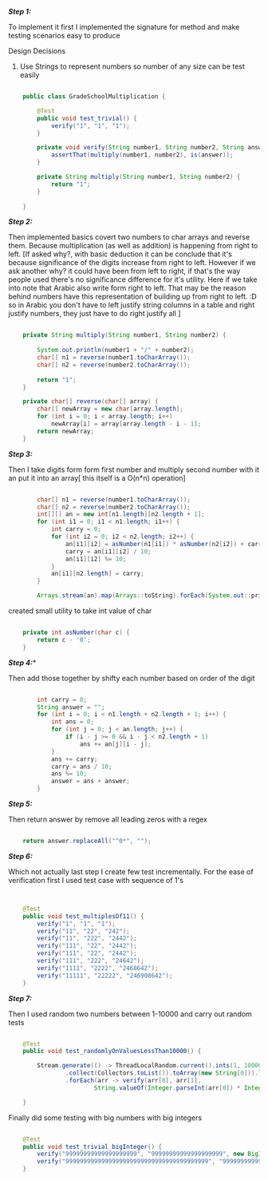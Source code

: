 ***Step 1:***

To implement it first I implemented the signature for method and make testing scenarios easy to produce

Design Decisions
1. Use Strings to represent numbers so number of any size can be test easily 

``` java

    public class GradeSchoolMultiplication {

		@Test
		public void test_trivial() {
			verify("1", "1", "1");
		}

		private void verify(String number1, String number2, String answer) {
			assertThat(multiply(number1, number2), is(answer));
		}

		private String multiply(String number1, String number2) {
			return "1";
		}
		
    }


``` 

***Step 2:***

Then implemented basics covert two numbers to char arrays and reverse them. Because multiplication (as well as addition) is happening from right to left. [If asked why?, with basic deduction it can be conclude that it's because significance of the digits increase from right to left. However if we ask another why? it could have been from left to right, if that's the way people used there's no significance difference for it's utility. Here if we take into note that Arabic also write form right to left. That may be the reason behind numbers have this representation of building up from right to left. :D so in Arabic you don't have to left justify string columns in a table and right justify numbers, they just have to do right justify all ]

``` java

    private String multiply(String number1, String number2) {
        
        System.out.println(number1 + "/" + number2);
        char[] n1 = reverse(number1.toCharArray());
        char[] n2 = reverse(number2.toCharArray());
     
        return "1";
    }

    private char[] reverse(char[] array) {
        char[] newArray = new char[array.length];
        for (int i = 0; i < array.length; i++)
            newArray[i] = array[array.length - i - 1];
        return newArray;
    }

``` 

***Step 3:***

Then I take digits form form first number and multiply second number with it an put it into an array[ this itself is a O(n*n) operation]

``` java

        char[] n1 = reverse(number1.toCharArray());
        char[] n2 = reverse(number2.toCharArray());
        int[][] an = new int[n1.length][n2.length + 1];
        for (int i1 = 0; i1 < n1.length; i1++) {
            int carry = 0;
            for (int i2 = 0; i2 < n2.length; i2++) {
                an[i1][i2] = asNumber(n1[i1]) * asNumber(n2[i2]) + carry;
                carry = an[i1][i2] / 10;
                an[i1][i2] %= 10;
            }
            an[i1][n2.length] = carry;
        }

        Arrays.stream(an).map(Arrays::toString).forEach(System.out::println);

```

created small utility to take int value of char

``` java

    private int asNumber(char c) {
        return c - '0';
    }

```

***Step 4:****

Then add those together by shifty each number based on order of the digit

``` java

        int carry = 0;
        String answer = "";
        for (int i = 0; i < n1.length + n2.length + 1; i++) {
            int ans = 0;
            for (int j = 0; j < an.length; j++) {
                if (i - j >= 0 && i - j < n2.length + 1)
                    ans += an[j][i - j];
            }
            ans += carry;
            carry = ans / 10;
            ans %= 10;
            answer = ans + answer;
        }


```


***Step 5:***

Then return answer by remove all leading zeros with a regex

``` java

    return answer.replaceAll("^0*", "");


``` 

***Step 6:***

Which not actually last step I create few test incrementally. For the ease of verification first I used test case with sequence of 1's

``` java


    @Test
    public void test_multiplesOf11() {
        verify("1", "1", "1");
        verify("11", "22", "242");
        verify("11", "222", "2442");
        verify("111", "22", "2442");
        verify("111", "22", "2442");
        verify("111", "222", "24642");
        verify("1111", "2222", "2468642");
        verify("11111", "22222", "246908642");
    }


```

***Step 7:***

Then I used random two numbers between 1-10000 and carry out random tests

``` java

    @Test
    public void test_randomlyOnValuesLessThan10000() {

        Stream.generate(() -> ThreadLocalRandom.current().ints(1, 10000 - 1).limit(2).mapToObj(String::valueOf)
                .collect(Collectors.toList()).toArray(new String[0])).limit(1000)
                .forEach(arr -> verify(arr[0], arr[1],
                        String.valueOf(Integer.parseInt(arr[0]) * Integer.parseInt(arr[1]))));

    }

```

Finally did some testing with big numbers with big integers

``` java

    @Test
    public void test_trivial_bigInteger() {
        verify("99999999999999999999", "99999999999999999999", new BigInteger("99999999999999999999").pow(2).toString());
        verify("9999999999999999999999999999999999999999", "9999999999999999999999999999999999999999", new BigInteger("9999999999999999999999999999999999999999").pow(2).toString());
    }


``` 
